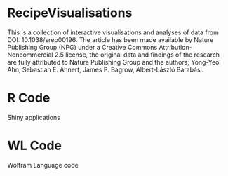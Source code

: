 # RecipeVisualisations
This is a collection of interactive visualisations and analyses of data from DOI: 10.1038/srep00196. The article has been made available by Nature Publishing Group (NPG) under a Creative Commons Attribution-Noncommercial 2.5 license, the original data and findings of the research are fully attributed to Nature Publishing Group and the authors; Yong-Yeol Ahn, Sebastian E. Ahnert, James P. Bagrow, Albert-László Barabási.

# R Code

Shiny applications

# WL Code

Wolfram Language code
